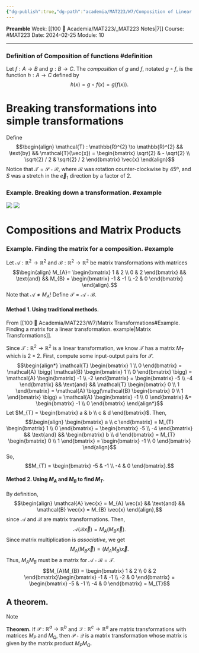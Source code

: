 ```yaml
---
{"dg-publish":true,"dg-path":"academia/MAT223/W7/Composition of Linear Transformations.md","permalink":"/academia/mat-223/w7/composition-of-linear-transformations/","created":"2024-02-25T15:16:51.625-05:00","updated":"2024-02-25T16:59:54.081-05:00"}
---
```


**Preamble**
Week: [[100 📒 Academia/MAT223/_MAT223 Notes\|7]]
Course: #MAT223
Date: 2024-02-25
Module: 10

---

### Definition of Composition of functions #definition 
Let $f : A \to B$ and $g : B \to C$. 
The *composition* of $g$ and $f$, notated $g \circ f$, is the function $h : A \to C$ defined by $$h(x) = g \circ f(x) = g(f(x)).$$
# Breaking transformations into simple transformations

Define $$\begin{align} \mathcal{T} : \mathbb{R}^{2} \to \mathbb{R}^{2} && \text{by} && \mathcal{T}(\vec{x}) = \begin{bmatrix} \sqrt{2}  &  - \sqrt{2} \\ \sqrt{2} / 2 & \sqrt{2} / 2 \end{bmatrix} \vec{x} \end{align}$$
Notice that $\mathcal{T} = \mathcal{S} \circ \mathcal{R}$, where $\mathcal{R}$ was rotation counter-clockwise by 45º, and $S$ was a stretch in the $\vec{e}_{1}$ direction by a factor of 2.

### Example. Breaking down a transformation. #example 
![](https://i.imgur.com/wEAX6cb.png)
![](https://i.imgur.com/DBw7sen.png)

# Compositions and Matrix Products

### Example. Finding the matrix for a composition. #example 

Let $\mathcal{A} : \mathbb{R}^{2} \to \mathbb{R}^{2}$ and $\mathcal{B} : \mathbb{R}^{2} \to \mathbb{R}^{2}$ be matrix transformations with matrices $$\begin{align} M_{A}= \begin{bmatrix} 1 & 2 \\ 0 & 2 \end{bmatrix} && \text{and} && M_{B} = \begin{bmatrix} -1 & -1 \\ -2 & 0 \end{bmatrix} \end{align}.$$
Note that $\mathcal{A} \neq M_{A}$!
Define $\mathcal{T} = \mathcal{A} \circ \mathcal{B}$. 

#### Method 1. Using traditional methods.
From [[100 📒 Academia/MAT223/W7/Matrix Transformations#Example. Finding a matrix for a linear transformation. example\|Matrix Transformations]].

Since $\mathcal{T} : \mathbb{R}^{2} \to \mathbb{R}^{2}$ is a linear transformation, we know $\mathcal{T}$ has a  matrix $M_{T}$ which is $2 \times 2$.
First, compute some input-output pairs for $\mathcal{T}$.
$$\begin{align*} \mathcal{T} \begin{bmatrix} 1 \\ 0 \end{bmatrix} = \mathcal{A} \bigg( \mathcal{B} \begin{bmatrix} 1 \\ 0 \end{bmatrix} \bigg) = \mathcal{A} \begin{bmatrix} -1 \\ -2 \end{bmatrix} = \begin{bmatrix} -5 \\ -4 \end{bmatrix} && \text{and} && \mathcal{T} \begin{bmatrix} 0 \\ 1 \end{bmatrix} = \mathcal{A} \bigg(\mathcal{B} \begin{bmatrix} 0 \\ 1 \end{bmatrix} \bigg) = \mathcal{A} \begin{bmatrix} -1 \\ 0 \end{bmatrix} &= \begin{bmatrix} -1 \\ 0 \end{bmatrix} \end{align*}$$
Let $M_{T} = \begin{bmatrix} a & b \\ c & d \end{bmatrix}$. Then,
$$\begin{align} \begin{bmatrix} a \\ c \end{bmatrix} = M_{T} \begin{bmatrix} 1 \\ 0 \end{bmatrix} = \begin{bmatrix} -5 \\ -4 \end{bmatrix} && \text{and} && \begin{bmatrix} b \\ d \end{bmatrix} = M_{T} \begin{bmatrix} 0 \\ 1 \end{bmatrix} = \begin{bmatrix} -1 \\ 0 \end{bmatrix} \end{align}$$
So, $$M_{T} = \begin{bmatrix} -5 & -1 \\ -4 & 0 \end{bmatrix}.$$
#### Method 2. Using $M_{A}$ and $M_B$ to find $M_T$.
By definition, $$\begin{align} \mathcal{A} \vec{x} = M_{A} \vec{x} && \text{and} && \mathcal{B} \vec{x} = M_{B} \vec{x} \end{align},$$
since $\mathcal{A}$ and $\mathcal{B}$ are matrix transformations. Then, $$\mathcal{A}(\mathcal{B} \vec{x}) = M_{A}(M_{B} \vec{x}).$$
Since matrix multiplication is *associative*, we get $$M_{A}(M_{B} \vec{x}) = (M_{A} M_{B}) \vec{x}.$$
Thus, $M_{A}M_{B}$ must be a matrix for $\mathcal{A} \circ \mathcal{B} = \mathcal{T}$.
$$M_{A}M_{B} = \begin{bmatrix} 1 & 2 \\ 0 & 2 \end{bmatrix}\begin{bmatrix} -1 & -1 \\ -2 & 0 \end{bmatrix} = \begin{bmatrix} -5 & -1 \\ -4 & 0 \end{bmatrix} = M_{T}$$

## A theorem.

> [!note]
> **Theorem.**
> If $\mathcal{P} : \mathbb{R}^{a} \to \mathbb{R}^{b}$ and $\mathcal{Q} : \mathbb{R}^{c} \to \mathbb{R}^{a}$ are matrix transformations with matrices $M_{P}$ and $M_{Q}$, then $\mathcal{P} \circ \mathcal{Q}$ is a matrix transformation whose matrix is given by the matrix product $M_{P}M_{Q}$.

